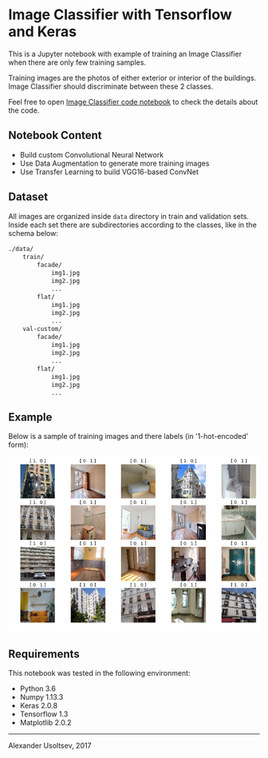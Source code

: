 # Image Classifier with Tensorflow and Keras

This is a Jupyter notebook with example of training an Image Classifier when there are only few training samples.

Training images are the photos of either exterior or interior of the buildings. Image Classifier should discriminate between these 2 classes.

Feel free to open [Image Classifier code notebook](image-classifier-with-tensorflow.ipynb) to check the details about the code.


## Notebook Content
- Build custom Convolutional Neural Network 
- Use Data Augmentation to generate more training images
- Use Transfer Learning to build VGG16-based ConvNet

## Dataset
All images are organized inside `data` directory in train and validation sets. Inside each set there are subdirectories according to the classes, like in the schema below:

```
./data/
	train/
		facade/
			img1.jpg
			img2.jpg
			...
		flat/
			img1.jpg
			img2.jpg
			...
	val-custom/		
		facade/
			img1.jpg
			img2.jpg
			...
		flat/
			img1.jpg
			img2.jpg
			...
```

## Example
Below is a sample of training images and there labels (in '1-hot-encoded' form):

![Sample of training images](train-sample.png)

## Requirements
This notebook was tested in the following environment:

- Python 3.6
- Numpy 1.13.3
- Keras 2.0.8
- Tensorflow 1.3
- Matplotlib 2.0.2

----
Alexander Usoltsev, 2017
